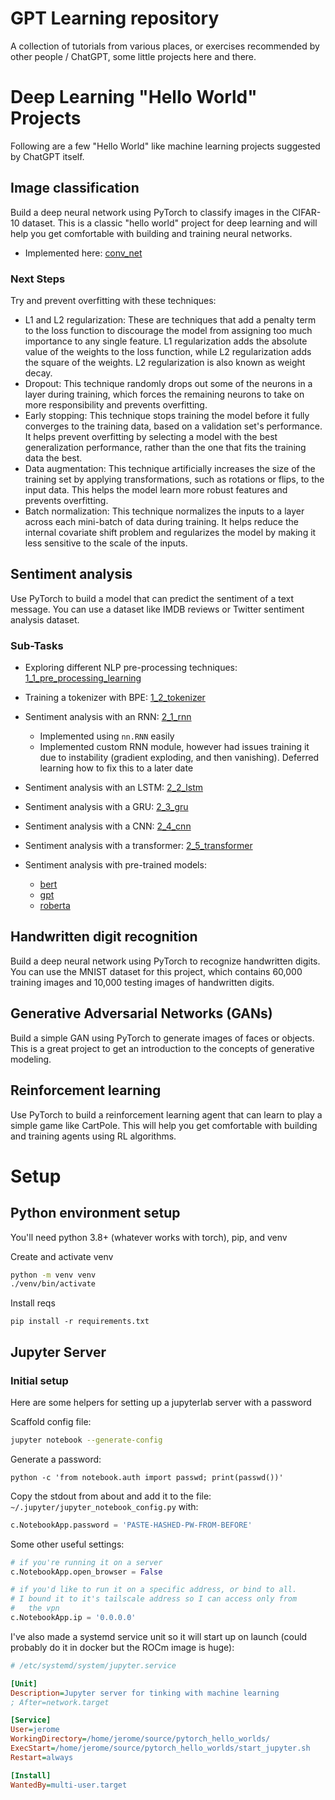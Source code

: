 # GPT Learning repository

A collection of tutorials from various places, or exercises recommended by other people / ChatGPT, some little projects here and there.

# Deep Learning "Hello World" Projects

Following are a few "Hello World" like machine learning projects suggested by ChatGPT itself.

## Image classification

Build a deep neural network using PyTorch to classify images in the CIFAR-10 dataset. This is a classic "hello world" project for deep learning and will help you get comfortable with building and training neural networks.

* Implemented here: [conv_net](/tut/conv_net.ipynb)

### Next Steps

Try and prevent overfitting with these techniques:

* L1 and L2 regularization: These are techniques that add a penalty term to the loss function to discourage the model from assigning too much importance to any single feature. L1 regularization adds the absolute value of the weights to the loss function, while L2 regularization adds the square of the weights. L2 regularization is also known as weight decay.
* Dropout: This technique randomly drops out some of the neurons in a layer during training, which forces the remaining neurons to take on more responsibility and prevents overfitting.
* Early stopping: This technique stops training the model before it fully converges to the training data, based on a validation set's performance. It helps prevent overfitting by selecting a model with the best generalization performance, rather than the one that fits the training data the best.
* Data augmentation: This technique artificially increases the size of the training set by applying transformations, such as rotations or flips, to the input data. This helps the model learn more robust features and prevents overfitting.
* Batch normalization: This technique normalizes the inputs to a layer across each mini-batch of data during training. It helps reduce the internal covariate shift problem and regularizes the model by making it less sensitive to the scale of the inputs.

## Sentiment analysis

Use PyTorch to build a model that can predict the sentiment of a text message. You can use a dataset like IMDB reviews or Twitter sentiment analysis dataset.

### Sub-Tasks

* Exploring different NLP pre-processing techniques: [1_1_pre_processing_learning](tut/sentiment_analysis/1_1_pre_processing_learning.ipynb)
* Training a tokenizer with BPE: [1_2_tokenizer](tut/sentiment_analysis/1_2_tokenizer.ipynb)
* Sentiment analysis with an RNN: [2_1_rnn](tut/sentiment_analysis/2_1_rnn.ipynb)
    * Implemented using `nn.RNN` easily
    * Implemented custom RNN module, however had issues training it due to instability (gradient exploding, and then vanishing). Deferred learning how to fix this to a later date

* Sentiment analysis with an LSTM: [2_2_lstm](tut/sentiment_analysis/2_2_lstm.ipynb)
* Sentiment analysis with a GRU: [2_3_gru](tut/sentiment_analysis/2_3_gru.ipynb)
* Sentiment analysis with a CNN: [2_4_cnn](tut/sentiment_analysis/2_4_cnn.ipynb)
* Sentiment analysis with a transformer: [2_5_transformer](tut/sentiment_analysis/2_5_transformer.ipynb)
* Sentiment analysis with pre-trained models:
    * [bert](tut/sentiment_analysis/2_6_pretrained_bert.ipynb)
    * [gpt](tut/sentiment_analysis/2_7_pretrained_gpt.ipynb)
    * [roberta](tut/sentiment_analysis/2_8_pretrained_roberta.ipynb)

## Handwritten digit recognition

Build a deep neural network using PyTorch to recognize handwritten digits. You can use the MNIST dataset for this project, which contains 60,000 training images and 10,000 testing images of handwritten digits.

## Generative Adversarial Networks (GANs)

Build a simple GAN using PyTorch to generate images of faces or objects. This is a great project to get an introduction to the concepts of generative modeling.

## Reinforcement learning

Use PyTorch to build a reinforcement learning agent that can learn to play a simple game like CartPole. This will help you get comfortable with building and training agents using RL algorithms.

# Setup

## Python environment setup

You'll need python 3.8+ (whatever works with torch), pip, and venv

Create and activate venv

```sh
python -m venv venv
./venv/bin/activate
```

Install reqs
```
pip install -r requirements.txt
```

## Jupyter Server

### Initial setup

Here are some helpers for setting up a jupyterlab server with a password

Scaffold config file:
```sh
jupyter notebook --generate-config
```

Generate a password:
```
python -c 'from notebook.auth import passwd; print(passwd())'
```

Copy the stdout from about and add it to the file: `~/.jupyter/jupyter_notebook_config.py` with:
```python
c.NotebookApp.password = 'PASTE-HASHED-PW-FROM-BEFORE'
```

Some other useful settings:
```python
# if you're running it on a server
c.NotebookApp.open_browser = False

# if you'd like to run it on a specific address, or bind to all.
# I bound it to it's tailscale address so I can access only from
#   the vpn
c.NotebookApp.ip = '0.0.0.0'
```

I've also made a systemd service unit so it will start up on launch (could probably do it in docker but the ROCm image is huge):
```ini
# /etc/systemd/system/jupyter.service

[Unit]
Description=Jupyter server for tinking with machine learning
; After=network.target

[Service]
User=jerome
WorkingDirectory=/home/jerome/source/pytorch_hello_worlds/
ExecStart=/home/jerome/source/pytorch_hello_worlds/start_jupyter.sh
Restart=always

[Install]
WantedBy=multi-user.target
```
